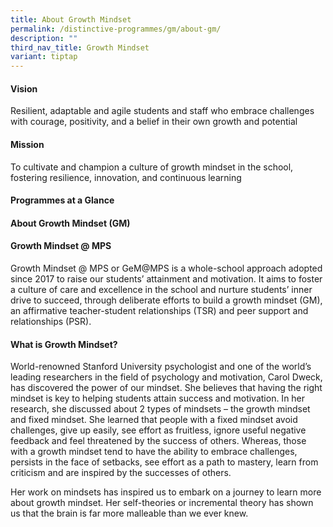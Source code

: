 ```yaml
---
title: About Growth Mindset
permalink: /distinctive-programmes/gm/about-gm/
description: ""
third_nav_title: Growth Mindset
variant: tiptap
---
```

<h4><strong>Vision</strong></h4>
<p>Resilient, adaptable and agile students and staff who embrace challenges
with courage, positivity, and a belief in their own growth and potential</p>
<h4></h4>
<h4><strong>Mission</strong></h4>
<p>To cultivate and champion a culture of growth mindset in the school, fostering
resilience, innovation, and continuous learning</p>
<p></p>
<h4><strong>Programmes at a Glance</strong></h4>
<p></p>
<h4><strong>About Growth Mindset (GM)</strong></h4>
<h4>Growth Mindset @ MPS</h4>
<p>Growth Mindset @ MPS or GeM@MPS is a whole-school approach adopted since
2017 to raise our students’ attainment and motivation. It aims to foster
a culture of care and excellence in the school and nurture students’ inner
drive to succeed, through deliberate efforts to build a growth mindset
(GM), an affirmative teacher-student relationships (TSR) and peer support
and relationships (PSR).</p>
<p></p>
<h4>What is Growth Mindset?</h4>
<p>World-renowned Stanford University psychologist and one of the world’s
leading researchers in the field of psychology and motivation, Carol Dweck,
has discovered the power of our mindset. She believes that having the right
mindset is key to helping students attain success and motivation. In her
research, she discussed about 2 types of mindsets – the growth mindset
and fixed mindset. She learned that people with a fixed mindset avoid challenges,
give up easily, see effort as fruitless, ignore useful negative feedback
and feel threatened by the success of others. Whereas, those with a growth
mindset tend to have the ability to embrace challenges, persists in the
face of setbacks, see effort as a path to mastery, learn from criticism
and are inspired by the successes of others.</p>
<p>Her work on mindsets has inspired us to embark on a journey to learn more
about growth mindset. Her self-theories or incremental theory has shown
us that the brain is far more malleable than we ever knew.</p>
<p></p>
<p></p>
<p></p>
<p></p>
<p></p>
<p></p>
<p></p>
<p></p>
<p></p>